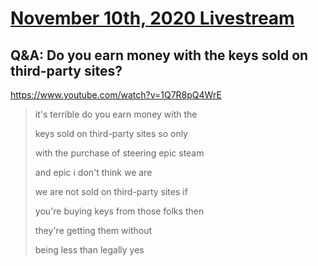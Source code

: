 # [November 10th, 2020 Livestream](../2020-11-10.md)
## Q&A: Do you earn money with the keys sold on third-party sites?
https://www.youtube.com/watch?v=1Q7R8pQ4WrE
> it's terrible do you earn money with the
>
> keys sold on third-party sites so only
>
> with the purchase of steering epic steam
>
> and epic i don't think we are
>
> we are not sold on third-party sites if
>
> you're buying keys from those folks then
>
> they're getting them without
>
> being less than legally yes
>
